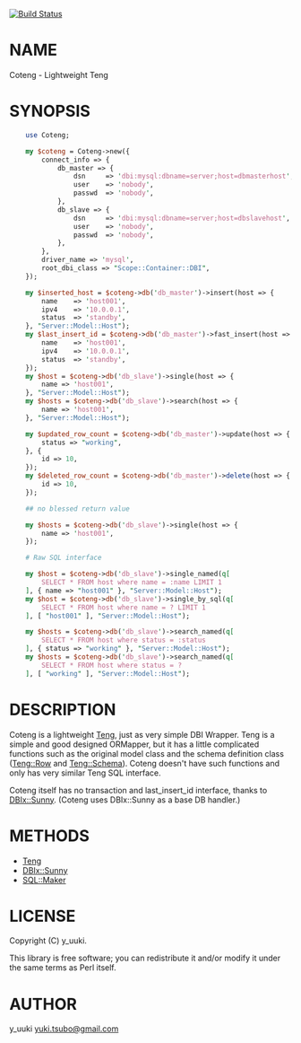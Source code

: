 [![Build Status](https://travis-ci.org/y-uuki/Coteng.png?branch=master)](https://travis-ci.org/y-uuki/Coteng)
# NAME

Coteng - Lightweight Teng

# SYNOPSIS

```perl
    use Coteng;

    my $coteng = Coteng->new({
        connect_info => {
            db_master => {
                dsn     => 'dbi:mysql:dbname=server;host=dbmasterhost',
                user    => 'nobody',
                passwd  => 'nobody',
            },
            db_slave => {
                dsn     => 'dbi:mysql:dbname=server;host=dbslavehost',
                user    => 'nobody',
                passwd  => 'nobody',
            },
        },
        driver_name => 'mysql',
        root_dbi_class => "Scope::Container::DBI",
    });

    my $inserted_host = $coteng->db('db_master')->insert(host => {
        name    => 'host001',
        ipv4    => '10.0.0.1',
        status  => 'standby',
    }, "Server::Model::Host");
    my $last_insert_id = $coteng->db('db_master')->fast_insert(host => {
        name    => 'host001',
        ipv4    => '10.0.0.1',
        status  => 'standby',
    });
    my $host = $coteng->db('db_slave')->single(host => {
        name => 'host001',
    }, "Server::Model::Host");
    my $hosts = $coteng->db('db_slave')->search(host => {
        name => 'host001',
    }, "Server::Model::Host");

    my $updated_row_count = $coteng->db('db_master')->update(host => {
        status => "working",
    }, {
        id => 10,
    });
    my $deleted_row_count = $coteng->db('db_master')->delete(host => {
        id => 10,
    });

    ## no blessed return value

    my $hosts = $coteng->db('db_slave')->single(host => {
        name => 'host001',
    });

    # Raw SQL interface

    my $host = $coteng->db('db_slave')->single_named(q[
        SELECT * FROM host where name = :name LIMIT 1
    ], { name => "host001" }, "Server::Model::Host");
    my $host = $coteng->db('db_slave')->single_by_sql(q[
        SELECT * FROM host where name = ? LIMIT 1
    ], [ "host001" ], "Server::Model::Host");

    my $hosts = $coteng->db('db_slave')->search_named(q[
        SELECT * FROM host where status = :status
    ], { status => "working" }, "Server::Model::Host");
    my $hosts = $coteng->db('db_slave')->search_named(q[
        SELECT * FROM host where status = ?
    ], [ "working" ], "Server::Model::Host");
```


# DESCRIPTION

Coteng is a lightweight [Teng](https://metacpan.org/pod/Teng), just as very simple DBI Wrapper.
Teng is a simple and good designed ORMapper, but it has a little complicated functions such as the original model class and the schema definition class ([Teng::Row](https://metacpan.org/pod/Teng::Row) and [Teng::Schema](https://metacpan.org/pod/Teng::Schema)).
Coteng doesn't have such functions and only has very similar Teng SQL interface.

Coteng itself has no transaction and last\_insert\_id interface, thanks to [DBIx::Sunny](https://metacpan.org/pod/DBIx::Sunny).
(Coteng uses DBIx::Sunny as a base DB handler.)

# METHODS

- [Teng](https://metacpan.org/pod/Teng)
- [DBIx::Sunny](https://metacpan.org/pod/DBIx::Sunny)
- [SQL::Maker](https://metacpan.org/pod/SQL::Maker)

# LICENSE

Copyright (C) y\_uuki.

This library is free software; you can redistribute it and/or modify
it under the same terms as Perl itself.

# AUTHOR

y\_uuki <yuki.tsubo@gmail.com>
